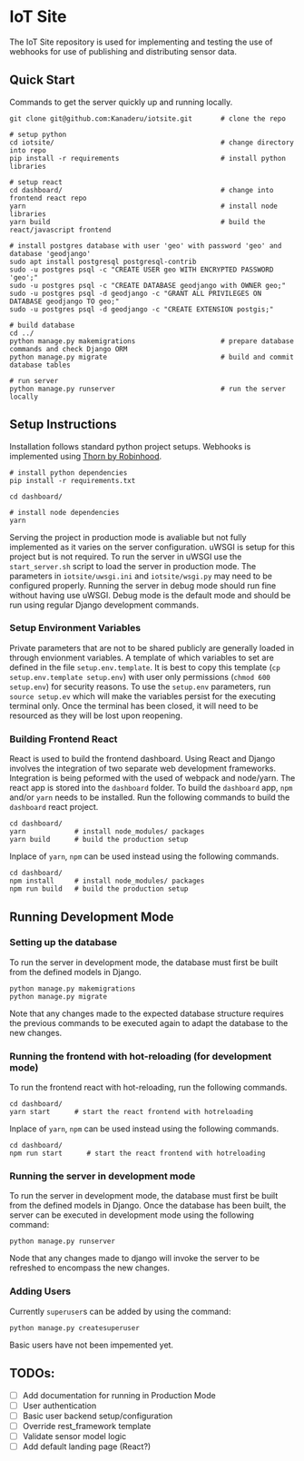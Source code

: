 # IoT Site

The IoT Site repository is used for implementing and testing the use of webhooks for use of publishing and distributing sensor data.

## Quick Start

Commands to get the server quickly up and running locally.

```
git clone git@github.com:Kanaderu/iotsite.git       # clone the repo

# setup python
cd iotsite/                                         # change directory into repo
pip install -r requirements                         # install python libraries

# setup react
cd dashboard/                                       # change into frontend react repo
yarn                                                # install node libraries
yarn build                                          # build the react/javascript frontend

# install postgres database with user 'geo' with password 'geo' and database 'geodjango'
sudo apt install postgresql postgresql-contrib
sudo -u postgres psql -c "CREATE USER geo WITH ENCRYPTED PASSWORD 'geo';"
sudo -u postgres psql -c "CREATE DATABASE geodjango with OWNER geo;"
sudo -u postgres psql -d geodjango -c "GRANT ALL PRIVILEGES ON DATABASE geodjango TO geo;"
sudo -u postgres psql -d geodjango -c "CREATE EXTENSION postgis;"

# build database
cd ../
python manage.py makemigrations                     # prepare database commands and check Django ORM
python manage.py migrate                            # build and commit database tables

# run server
python manage.py runserver                          # run the server locally
```

## Setup Instructions

Installation follows standard python project setups. Webhooks is implemented using [Thorn by Robinhood](https://github.com/robinhood/thorn).

```
# install python dependencies
pip install -r requirements.txt

cd dashboard/

# install node dependencies
yarn
```

Serving the project in production mode is avaliable but not fully implemented as it varies on the server configuration. uWSGI is setup for this project but is not required. To run the server in uWSGI use the `start_server.sh` script to load the server in production mode. The parameters in `iotsite/uwsgi.ini` and `iotsite/wsgi.py` may need to be configured properly. Running the server in debug mode should run fine without having use uWSGI. Debug mode is the default mode and should be run using regular Django development commands.

### Setup Environment Variables

Private parameters that are not to be shared publicly are generally loaded in through envionment variables. A template of which variables to set are defined in the file `setup.env.template`. It is best to copy this template (`cp setup.env.template setup.env`) with user only permissions (`chmod 600 setup.env`) for security reasons. To use the `setup.env` parameters, run `source setup.ev` which will make the variables persist for the executing terminal only. Once the terminal has been closed, it will need to be resourced as they will be lost upon reopening.

### Building Frontend React

React is used to build the frontend dashboard. Using React and Django involves the integration of two separate web development frameworks. Integration is being peformed with the used of webpack and node/yarn. The react app is stored into the `dashboard` folder. To build the `dashboard` app, `npm` and/or `yarn` needs to be installed. Run the following commands to build the `dashboard` react project.

```
cd dashboard/
yarn            # install node_modules/ packages
yarn build      # build the production setup
```

Inplace of `yarn`, `npm` can be used instead using the following commands.

```
cd dashboard/
npm install     # install node_modules/ packages
npm run build   # build the production setup
```

## Running Development Mode

### Setting up the database

To run the server in development mode, the database must first be built from the defined models in Django.

```
python manage.py makemigrations
python manage.py migrate
```

Note that any changes made to the expected database structure requires the previous commands to be executed again to adapt the database to the new changes.

### Running the frontend with hot-reloading (for development mode)

To run the frontend react with hot-reloading, run the following commands.

```
cd dashboard/
yarn start      # start the react frontend with hotreloading
```

Inplace of `yarn`, `npm` can be used instead using the following commands.

```
cd dashboard/
npm run start      # start the react frontend with hotreloading
```

### Running the server in development mode

To run the server in development mode, the database must first be built from the defined models in Django.
Once the database has been built, the server can be executed in development mode using the following command:

```
python manage.py runserver
```

Node that any changes made to django will invoke the server to be refreshed to encompass the new changes.

### Adding Users

Currently `superuser`s can be added by using the command:

```
python manage.py createsuperuser
```

Basic users have not been impemented yet.

## TODOs:

- [ ] Add documentation for running in Production Mode
- [ ] User authentication
- [ ] Basic user backend setup/configuration
- [ ] Override rest\_framework template
- [ ] Validate sensor model logic
- [ ] Add default landing page (React?)
